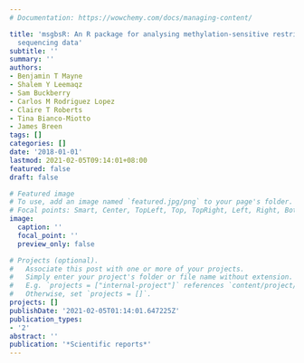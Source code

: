 ```yaml
---
# Documentation: https://wowchemy.com/docs/managing-content/

title: 'msgbsR: An R package for analysing methylation-sensitive restriction enzyme
  sequencing data'
subtitle: ''
summary: ''
authors:
- Benjamin T Mayne
- Shalem Y Leemaqz
- Sam Buckberry
- Carlos M Rodriguez Lopez
- Claire T Roberts
- Tina Bianco-Miotto
- James Breen
tags: []
categories: []
date: '2018-01-01'
lastmod: 2021-02-05T09:14:01+08:00
featured: false
draft: false

# Featured image
# To use, add an image named `featured.jpg/png` to your page's folder.
# Focal points: Smart, Center, TopLeft, Top, TopRight, Left, Right, BottomLeft, Bottom, BottomRight.
image:
  caption: ''
  focal_point: ''
  preview_only: false

# Projects (optional).
#   Associate this post with one or more of your projects.
#   Simply enter your project's folder or file name without extension.
#   E.g. `projects = ["internal-project"]` references `content/project/deep-learning/index.md`.
#   Otherwise, set `projects = []`.
projects: []
publishDate: '2021-02-05T01:14:01.647225Z'
publication_types:
- '2'
abstract: ''
publication: '*Scientific reports*'
---
```

